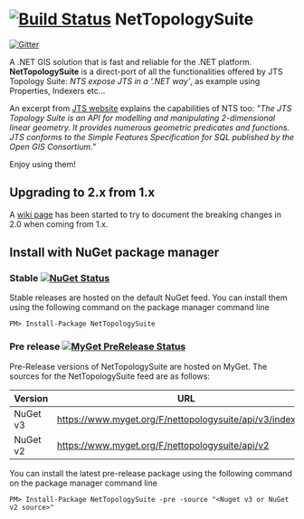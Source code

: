 [![Build Status](https://travis-ci.org/NetTopologySuite/NetTopologySuite.svg?branch=master)](https://travis-ci.org/NetTopologySuite/NetTopologySuite)
NetTopologySuite
================

[![Gitter](https://badges.gitter.im/Join%20Chat.svg)](https://gitter.im/NetTopologySuite/NetTopologySuite?utm_source=badge&utm_medium=badge&utm_campaign=pr-badge&utm_content=badge)

A .NET GIS solution that is fast and reliable for the .NET platform.
**NetTopologySuite** is a direct-port of all the functionalities offered by JTS Topology Suite: _NTS expose JTS in a '.NET way'_, as example using Properties, Indexers etc...

An excerpt from [JTS website](http://sourceforge.net/projects/jts-topo-suite) explains the capabilities of NTS too:
_"The JTS Topology Suite is an API for modelling and manipulating 2-dimensional linear geometry. It provides numerous geometric predicates and functions. JTS conforms to the Simple Features Specification for SQL published by the Open GIS Consortium."_

Enjoy using them!

## Upgrading to 2.x from 1.x
A [wiki page](https://github.com/NetTopologySuite/NetTopologySuite/wiki/Upgrading-to-2.0-from-1.x) has been started to try to document the breaking changes in 2.0 when coming from 1.x.

## Install with NuGet package manager
### Stable [![NuGet Status](http://img.shields.io/nuget/v/NetTopologySuite.svg?style=flat)](http://www.nuget.org/packages/NetTopologySuite/)
Stable releases are hosted on the default NuGet feed. You can install them using the following command on the package manager command line
```
PM> Install-Package NetTopologySuite
```

### Pre release [![MyGet PreRelease Status](http://img.shields.io/myget/nettopologysuite/vpre/NetTopologySuite.svg?style=flat)](https://www.myget.org/feed/nettopologysuite/package/nuget/NetTopologySuite)
Pre-Release versions of NetTopologySuite are hosted on MyGet. The sources for the NetTopologySuite feed are as follows:

Version | URL
--- |---
NuGet v3 | https://www.myget.org/F/nettopologysuite/api/v3/index.json
NuGet v2 | https://www.myget.org/F/nettopologysuite/api/v2

You can install the latest pre-release package using the following command on the package manager command line
```
PM> Install-Package NetTopologySuite -pre -source "<Nuget v3 or NuGet v2 source>"
```
